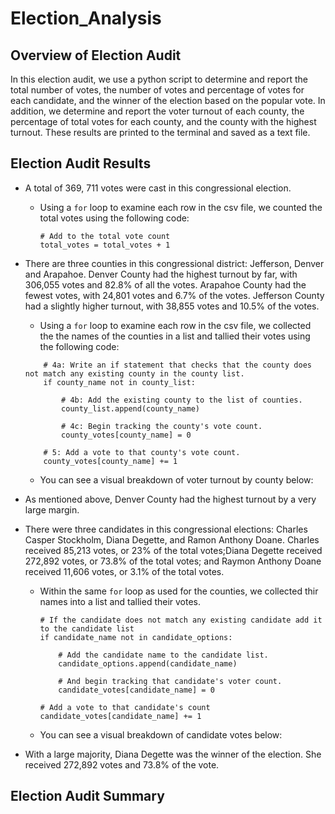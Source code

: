 # Election_Analysis
## Overview of Election Audit
In this election audit, we use a python script to determine and report the total number of votes, the number of votes and percentage of votes for each candidate, and the winner of the election based on the popular vote. In addition, we determine and report the voter turnout of each county, the percentage of total votes for each county, and the county with the highest turnout. These results are printed to the terminal and saved as a text file. 
## Election Audit Results
* A total of 369, 711 votes were cast in this congressional election. 
    * Using a `for` loop to examine each row in the csv file, we counted the total votes using the following code:

        ```
        # Add to the total vote count  
        total_votes = total_votes + 1
        ```

* There are three counties in this congressional district: Jefferson, Denver and Arapahoe. Denver County had the highest turnout by far, with 306,055 votes and 82.8% of all the votes. Arapahoe County had the fewest votes, with 24,801 votes and 6.7% of the votes. Jefferson County had a slightly higher turnout, with 38,855 votes and 10.5% of the votes.  
    * Using a `for` loop to examine each row in the csv file, we collected the the names of the counties in a list and tallied their votes using the following code:  
    
    ```
        # 4a: Write an if statement that checks that the county does not match any existing county in the county list.
        if county_name not in county_list:

            # 4b: Add the existing county to the list of counties.
            county_list.append(county_name)

            # 4c: Begin tracking the county's vote count.
            county_votes[county_name] = 0

        # 5: Add a vote to that county's vote count.
        county_votes[county_name] += 1
     ```
    * You can see a visual breakdown of voter turnout by county below:

* As mentioned above, Denver County had the highest turnout by a very large margin.

* There were three candidates in this congressional elections: Charles Casper Stockholm, Diana Degette, and Ramon Anthony Doane. Charles received 85,213 votes, or 23% of the total votes;Diana Degette received 272,892 votes, or 73.8% of the total votes; and Raymon Anthony Doane received 11,606 votes, or 3.1% of the total votes.
    * Within the same `for` loop as used for the counties, we collected thir names into a list and tallied their votes. 
    
        ```
        # If the candidate does not match any existing candidate add it to the candidate list
        if candidate_name not in candidate_options:

            # Add the candidate name to the candidate list.
            candidate_options.append(candidate_name)

            # And begin tracking that candidate's voter count.
            candidate_votes[candidate_name] = 0

        # Add a vote to that candidate's count
        candidate_votes[candidate_name] += 1

        ```
    * You can see a visual breakdown of candidate votes below:
 
* With a large majority, Diana Degette was the winner of the election. She received 272,892 votes and 73.8% of the vote.

## Election Audit Summary


